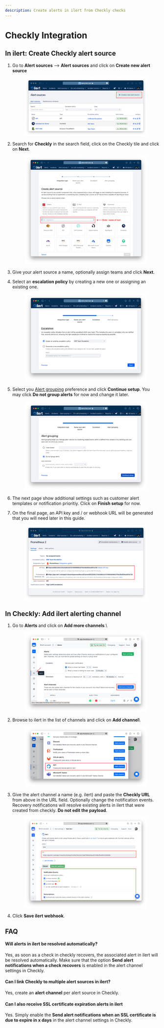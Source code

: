 ```yaml
---
description: Create alerts in ilert from Checkly checks
---
```


# Checkly Integration

## In ilert: Create Checkly alert source

1.  Go to **Alert sources** --> **Alert sources** and click on **Create new alert source**

    <figure><img src="../.gitbook/assets/Screenshot 2023-08-28 at 10.21.10.png" alt=""><figcaption></figcaption></figure>
2.  Search for **Checkly** in the search field, click on the Checkly tile and click on **Next**.&#x20;

    <figure><img src="../.gitbook/assets/Screenshot 2023-08-28 at 10.24.23.png" alt=""><figcaption></figcaption></figure>
3. Give your alert source a name, optionally assign teams and click **Next**.
4.  Select an **escalation policy** by creating a new one or assigning an existing one.

    <figure><img src="../.gitbook/assets/Screenshot 2023-08-28 at 11.37.47.png" alt=""><figcaption></figcaption></figure>
5.  Select you [Alert grouping](../alerting/alert-sources.md#alert-grouping) preference and click **Continue setup**. You may click **Do not group alerts** for now and change it later.&#x20;

    <figure><img src="../.gitbook/assets/Screenshot 2023-08-28 at 11.38.24.png" alt=""><figcaption></figcaption></figure>
6. The next page show additional settings such as customer alert templates or notification prioritiy. Click on **Finish setup** for now.
7.  On the final page, an API key and / or webhook URL will be generated that you will need later in this guide.

    <figure><img src="../.gitbook/assets/Screenshot 2023-08-28 at 11.47.34 (1).png" alt=""><figcaption></figcaption></figure>

## In Checkly: Add ilert alerting channel

1.  Go to **Alerts** and click on **Add more channels**.\


    <figure><img src="../.gitbook/assets/Screenshot 2023-06-01 at 17.59.20.png" alt=""><figcaption></figcaption></figure>
2.  Browse to ilert in the list of channels and click on **Add channel**\


    <figure><img src="../.gitbook/assets/Screenshot 2023-06-01 at 18.00.43.png" alt=""><figcaption></figcaption></figure>
3.  Give the alert channel a name (e.g. ilert) and paste the **Checkly URL** from above in the URL field. Optionally change the notification events. Recovery notifications will resolve existing alerts in ilert that were created from checkly. **Do not edit the payload**.

    <figure><img src="../.gitbook/assets/Screenshot 2023-06-01 at 18.05.49.png" alt=""><figcaption></figcaption></figure>
4. Click **Save ilert webhook**.

## FAQ <a href="#faq" id="faq"></a>

#### **Will alerts in ilert be resolved automatically?**

Yes, as soon as a check in checkly recovers, the associated alert in ilert will be resolved automatically. Make sure that the option **Send alert notifications when a check recovers** is enabled in the alert channel settings in Checkly.&#x20;

#### **Can I link Checkly to multiple alert sources in ilert?**

Yes, create an **alert channel** per alert source in Checkly.

#### **Can I also receive SSL certificate expiration alerts in ilert**

Yes. Simply enable the **Send alert notifications when an SSL certificate is due to expire in x days** in the alert channel settings in Checkly.

